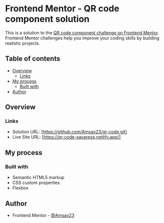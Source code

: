 # Frontend Mentor - QR code component solution

This is a solution to the [QR code component challenge on Frontend Mentor](https://www.frontendmentor.io/challenges/qr-code-component-iux_sIO_H). Frontend Mentor challenges help you improve your coding skills by building realistic projects. 

## Table of contents

- [Overview](#overview)
  - [Links](#links)
- [My process](#my-process)
  - [Built with](#built-with)
- [Author](#author)

## Overview

### Links

- Solution URL: [https://github.com/Amsav23/qr-code.git]
- Live Site URL: [https://qr-code-savarese.netlify.app/]

## My process

### Built with

- Semantic HTML5 markup
- CSS custom properties
- Flexbox


## Author
- Frontend Mentor - [@Amsav23](https://www.frontendmentor.io/home)